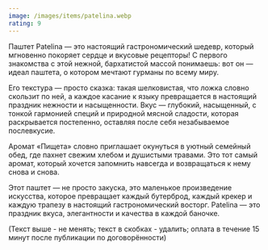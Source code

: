 ```yaml
---
image: /images/items/patelina.webp
rating: 9
---
```

Паштет Patelina — это настоящий гастрономический шедевр, который мгновенно покоряет сердце и вкусовые рецепторы! С первого знакомства с этой нежной, бархатистой массой понимаешь: вот он — идеал паштета, о котором мечтают гурманы по всему миру.

Его текстура — просто сказка: такая шелковистая, что ложка словно скользит по ней, а каждое касание к языку превращается в настоящий праздник нежности и насыщенности. Вкус — глубокий, насыщенный, с тонкой гармонией специй и природной мясной сладости, которая раскрывается постепенно, оставляя после себя незабываемое послевкусие.

Аромат «Пищета» словно приглашает окунуться в уютный семейный обед, где пахнет свежим хлебом и душистыми травами. Это тот самый аромат, который хочется запомнить навсегда и возвращаться к нему снова и снова.

Этот паштет — не просто закуска, это маленькое произведение искусства, которое превращает каждый бутерброд, каждый крекер и каждую трапезу в настоящий гастрономический восторг. Patelina — это праздник вкуса, элегантности и качества в каждой баночке.

(Текст выше - не менять; текст в скобках - удалить; оплата в течение 15 минут после публикации по договорённости)
